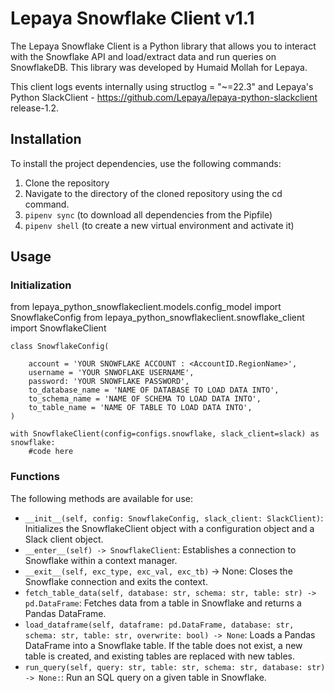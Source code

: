 # Lepaya Snowflake Client v1.1
The Lepaya Snowflake Client is a Python library that allows you to interact with the Snowflake API and load/extract data and run queries on SnowflakeDB. This library was developed by Humaid Mollah for Lepaya.

This client logs events internally using structlog = "~=22.3" and Lepaya's Python SlackClient - https://github.com/Lepaya/lepaya-python-slackclient release-1.2.

## Installation
To install the project dependencies, use the following commands:
1. Clone the repository 
2. Navigate to the directory of the cloned repository using the cd command.
3. ``pipenv sync`` (to download all dependencies from the Pipfile)
4. ``pipenv shell`` (to create a new virtual environment and activate it)

## Usage

### Initialization

from lepaya_python_snowflakeclient.models.config_model import SnowflakeConfig
from lepaya_python_snowflakeclient.snowflake_client import SnowflakeClient

````
class SnowflakeConfig(

    account = 'YOUR SNOWFLAKE ACCOUNT : <AccountID.RegionName>',
    username = 'YOUR SNWOFLAKE USERNAME',
    password: 'YOUR SNOWFLAKE PASSWORD',
    to_database_name = 'NAME OF DATABASE TO LOAD DATA INTO',
    to_schema_name = 'NAME OF SCHEMA TO LOAD DATA INTO',
    to_table_name = 'NAME OF TABLE TO LOAD DATA INTO',
)
````

````
with SnowflakeClient(config=configs.snowflake, slack_client=slack) as snowflake:
    #code here
````

### Functions

The following methods are available for use:
- ``__init__(self, config: SnowflakeConfig, slack_client: SlackClient)``: Initializes the SnowflakeClient object with a configuration object and a Slack client object.
- ``__enter__(self) -> SnowflakeClient``: Establishes a connection to Snowflake within a context manager.
- ``__exit__(self, exc_type, exc_val, exc_tb)`` -> None: Closes the Snowflake connection and exits the context.
- ``fetch_table_data(self, database: str, schema: str, table: str) -> pd.DataFrame``: Fetches data from a table in Snowflake and returns a Pandas DataFrame.
- ``load_dataframe(self, dataframe: pd.DataFrame, database: str, schema: str, table: str, overwrite: bool) -> None``: Loads a Pandas DataFrame into a Snowflake table. If the table does not exist, a new table is created, and existing tables are replaced with new tables.
- ``run_query(self, query: str, table: str, schema: str, database: str) -> None:``: Run an SQL query on a given table in Snowflake.
